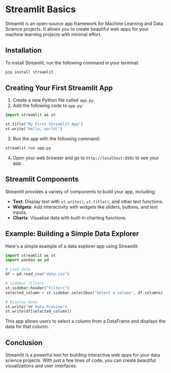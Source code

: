 # Streamlit Basics

Streamlit is an open-source app framework for Machine Learning and Data Science projects. It allows you to create beautiful web apps for your machine learning projects with minimal effort.

## Installation

To install Streamlit, run the following command in your terminal:

```bash
pip install streamlit
```

## Creating Your First Streamlit App

1. Create a new Python file called `app.py`.
2. Add the following code to `app.py`:

```python
import streamlit as st

st.title("My First Streamlit App")
st.write("Hello, world!")
```

3. Run the app with the following command:

```bash
streamlit run app.py
```

4. Open your web browser and go to `http://localhost:8501` to see your app.

## Streamlit Components

Streamlit provides a variety of components to build your app, including:

- **Text**: Display text with `st.write()`, `st.title()`, and other text functions.
- **Widgets**: Add interactivity with widgets like sliders, buttons, and text inputs.
- **Charts**: Visualize data with built-in charting functions.

## Example: Building a Simple Data Explorer

Here's a simple example of a data explorer app using Streamlit:

```python
import streamlit as st
import pandas as pd

# Load data
df = pd.read_csv("data.csv")

# Sidebar filters
st.sidebar.header("Filters")
selected_column = st.sidebar.selectbox("Select a column", df.columns)

# Display data
st.write("## Data Preview")
st.write(df[selected_column])
```

This app allows users to select a column from a DataFrame and displays the data for that column.

## Conclusion

Streamlit is a powerful tool for building interactive web apps for your data science projects. With just a few lines of code, you can create beautiful visualizations and user interfaces.
